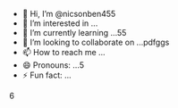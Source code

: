 - 👋 Hi, I’m @nicsonben455
- 👀 I’m interested in ...
- 🌱 I’m currently learning ...55
- 💞️ I’m looking to collaborate on ...рdfggs
- 📫 How to reach me ...
- 😄 Pronouns: ...5
- ⚡ Fun fact: ...

<!---
nicsonben4/nicsonben4 is a ✨ special ✨ repository because its `README.md` (this file) appears on your GitHub profile.
You can click the Preview link to take a look at your changes.
--->
6
